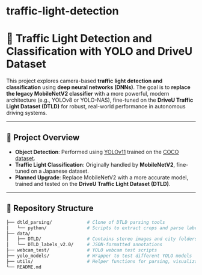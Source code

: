 # traffic-light-detection

# 🚦 Traffic Light Detection and Classification with YOLO and DriveU Dataset

This project explores camera-based **traffic light detection and classification** using **deep neural networks (DNNs)**. The goal is to **replace the legacy MobileNetV2 classifier** with a more powerful, modern architecture (e.g., YOLOv8 or YOLO-NAS), fine-tuned on the **DriveU Traffic Light Dataset (DTLD)** for robust, real-world performance in autonomous driving systems.

---

## 📌 Project Overview

- **Object Detection**: Performed using [YOLOv11](https://docs.ultralytics.com/models/yolo11/) trained on the [COCO dataset](https://cocodataset.org/#home).
- **Traffic Light Classification**: Originally handled by **MobileNetV2**, fine-tuned on a Japanese dataset.
- **Planned Upgrade**: Replace MobileNetV2 with a more accurate model, trained and tested on the **DriveU Traffic Light Dataset (DTLD)**.

---

## 📂 Repository Structure

```bash
├── dtld_parsing/             # Clone of DTLD parsing tools
│   └── python/               # Scripts to extract crops and parse labels
├── data/
│   ├── DTLD/                 # Contains stereo images and city folders
│   └── DTLD_labels_v2.0/     # JSON-formatted annotations
├── webcam_test/              # YOLO webcam test scripts
├── yolo_models/              # Wrapper to test different YOLO models
├── utils/                    # Helper functions for parsing, visualization
└── README.md
